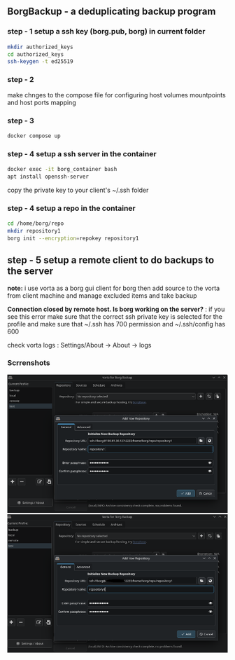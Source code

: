 ## BorgBackup - a deduplicating backup program



### step - 1 setup a ssh key (borg.pub, borg) in current folder 
```bash
mkdir authorized_keys
cd authorized_keys
ssh-keygen -t ed25519
```

### step - 2
make chnges to the compose file for configuring host volumes mountpoints and host ports mapping

### step - 3 
```bash
docker compose up
```

### step - 4 setup a ssh server in the container
```bash
docker exec -it borg_container bash
apt install openssh-server
```
copy the private key to your client's ~/.ssh folder

### step - 4 setup a repo in the container
```bash
cd /home/borg/repo
mkdir repository1
borg init --encryption=repokey repository1
```

## step - 5 setup a remote client to do backups to the server
**note:** i use vorta as a borg gui client for borg then add source to the vorta from client machine and manage excluded items and take backup

**Connection closed by remote host. Is borg working on the server?** :
if you see this error make sure that the correct ssh private key is selected for the profile and make sure that ~/.ssh has 700 permission and ~/.ssh/config has 600 

check vorta logs : Settings/About -> About -> logs

### Scrrenshots
  ![vorta](/assets/borg-backup/01.png)
  ![vorta](/assets/borg-backup/02.png)
